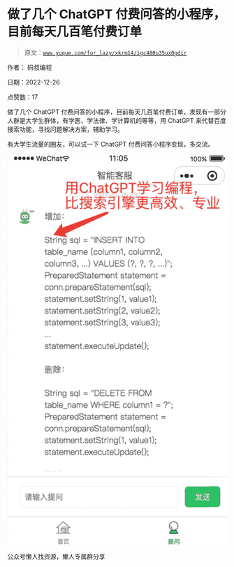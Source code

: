 # 做了几个 ChatGPT 付费问答的小程序，目前每天几百笔付费订单

> 原文：[`www.yuque.com/for_lazy/xkrm14/igc480u35ux0gdir`](https://www.yuque.com/for_lazy/xkrm14/igc480u35ux0gdir)

作者： 码叔编程

日期：2022-12-26

点赞数：17

做了几个 ChatGPT 付费问答的小程序，目前每天几百笔付费订单，发现有一部分人群是大学生群体，有学医、学法律、学计算机的等等，用 ChatGPT 来代替百度搜索功能，寻找问题解决方案，辅助学习。

有大学生流量的圈友，可以试一下 ChatGPT 付费问答小程序变现，多交流。

![](img/68586697cf0a53aca055db0e87c303bb.png)

公众号懒人找资源，懒人专属群分享

